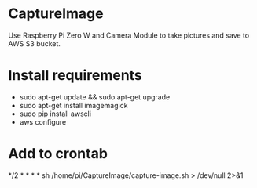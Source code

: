 # CaptureImage
Use Raspberry Pi Zero W and Camera Module to take pictures and save to AWS S3 bucket.

# Install requirements
* sudo apt-get update && sudo apt-get upgrade
* sudo apt-get install imagemagick
* sudo pip install awscli
* aws configure

# Add to crontab
*/2 * * * * sh /home/pi/CaptureImage/capture-image.sh > /dev/null 2>&1
